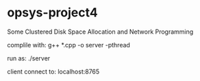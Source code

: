 # opsys-project4
Some Clustered Disk Space Allocation and Network Programming

complile with:
g++ *.cpp -o server -pthread

run as:
./server

client connect to:
localhost:8765
